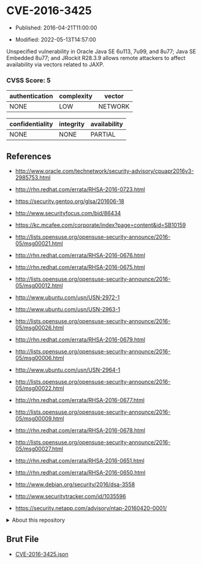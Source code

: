 # CVE-2016-3425

- Published: 2016-04-21T11:00:00

- Modified: 2022-05-13T14:57:00

Unspecified vulnerability in Oracle Java SE 6u113, 7u99, and 8u77; Java SE Embedded 8u77; and JRockit R28.3.9 allows remote attackers to affect availability via vectors related to JAXP.

### CVSS Score: **5**

| authentication | complexity | vector |
| --- | --- | --- |
| NONE | LOW | NETWORK |

| confidentiality | integrity | availability |
| --- | --- | --- |
| NONE | NONE | PARTIAL |

## References

* http://www.oracle.com/technetwork/security-advisory/cpuapr2016v3-2985753.html

* http://rhn.redhat.com/errata/RHSA-2016-0723.html

* https://security.gentoo.org/glsa/201606-18

* http://www.securityfocus.com/bid/86434

* https://kc.mcafee.com/corporate/index?page=content&id=SB10159

* http://lists.opensuse.org/opensuse-security-announce/2016-05/msg00021.html

* http://rhn.redhat.com/errata/RHSA-2016-0676.html

* http://rhn.redhat.com/errata/RHSA-2016-0675.html

* http://lists.opensuse.org/opensuse-security-announce/2016-05/msg00012.html

* http://www.ubuntu.com/usn/USN-2972-1

* http://www.ubuntu.com/usn/USN-2963-1

* http://lists.opensuse.org/opensuse-security-announce/2016-05/msg00026.html

* http://rhn.redhat.com/errata/RHSA-2016-0679.html

* http://lists.opensuse.org/opensuse-security-announce/2016-05/msg00006.html

* http://www.ubuntu.com/usn/USN-2964-1

* http://lists.opensuse.org/opensuse-security-announce/2016-05/msg00022.html

* http://rhn.redhat.com/errata/RHSA-2016-0677.html

* http://lists.opensuse.org/opensuse-security-announce/2016-05/msg00009.html

* http://rhn.redhat.com/errata/RHSA-2016-0678.html

* http://lists.opensuse.org/opensuse-security-announce/2016-05/msg00027.html

* http://rhn.redhat.com/errata/RHSA-2016-0651.html

* http://rhn.redhat.com/errata/RHSA-2016-0650.html

* http://www.debian.org/security/2016/dsa-3558

* http://www.securitytracker.com/id/1035596

* https://security.netapp.com/advisory/ntap-20160420-0001/

<details>
<summary>About this repository</summary> 

  This repository is part of the project [Live Hack CVE](https://github.com/Live-Hack-CVE). Main website can be found [www.live-hack.org](https://www.live-hack.org) 
  
  Made by [Sn0wAlice](https://github.com/Sn0wAlice) for the people that care about security and need to have a feed of the latest CVEs. Hope you enjoy it, don't forget to star the repo and follow me on [Twitter](https://twitter.com/Sn0wAlice) and [Github](https://github.com/Sn0wAlice). And that is my [personnal website](https://www.alice-snow.me/)

  - [Home Page](https://github.com/Live-Hack-CVE)
  - [Framework](https://github.com/Live-Hack-CVE/cve-framework)
  - [CVE database](https://github.com/Live-Hack-CVE/full_database)
  - [Changelog](https://github.com/Live-Hack-CVE/Changelog)
</details>

## Brut File

* [CVE-2016-3425.json](https://raw.githubusercontent.com/Live-Hack-CVE/full_database/main/cves/2016/CVE-2016-3425.json)

